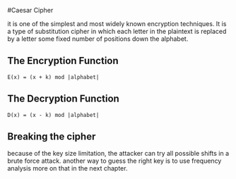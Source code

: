 #Caesar Cipher

it  is one of the simplest and most widely known encryption techniques. It is a type of substitution cipher in which each letter in the plaintext is replaced by a letter some fixed number of positions down the alphabet.

## The Encryption Function

    E(x) = (x + k) mod |alphabet|
     

## The Decryption Function

    D(x) = (x - k) mod |alphabet|

## Breaking the cipher

because of the key size limitation, the attacker can try all possible shifts in a brute force attack.
another way to guess the right key is to use frequency analysis more on that in the next chapter.